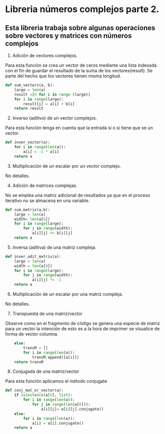 # Libreria números complejos parte 2.

## Esta libreria trabaja sobre algunas operaciones sobre vectores y matrices con números complejos

1. Adición de vectores complejos.

Para esta función se crea un vector de ceros mediante una lista indexada con el fin de guardar el resultado de la suma de los vectores(result).
Se parte del hecho que los vectores tienen misma longitud.
```python
def sum_vectors(a, b):
    large = len(a)
    result =[0 for i in range (large)]
    for i in range(large):
        result[i] = a[i] + b[i]
    return result
```

2. Inverso (aditivo) de un vector complejos.

Para esta función tenga en cuenta que la entrada si o si tiene que se un vector.
```python
def inver_vector(a):
    for i in range(len(a)):
        a[i] = -1 * a[i]
    return a
```

3. Multiplicación de un escalar por un vector complejo.

No detalles.

4. Adición de matrices complejas.

No se emplea una matriz adicional de resultados ya que en el proceso iterativo no se almacena en una variable.
```python
def sum_matrix(a,b):
    large = len(a)
    width= len(a[0])
    for i in range(large):
        for j in range(width):
            a[i][j] += b[i][j]
    return a
```

5. Inversa (aditiva) de una matriz compleja.


```python
def inver_adit_matrix(a):
    large = len(a)
    width = len(a[0])
    for i in range(large):
        for j in range(width):
            a[i][j] *= -1
    return a
```
6. Multiplicación de un escalar por una matriz compleja.

No detalles.

7. Transpuesta de una matriz/vector

Observe como en el fragmento de código se genera una especie de matriz para un vector
la intención de esto es a la hora de imprimer se visualice de forma de vector columna.
```python
    else:
        transM = []
        for i in range(len(a)):
            transM.append([a[i]])
    return transM
```

8. Conjugada de una matriz/vector

Para esta función aplicamos el método conjugate
```python
def conj_mat_or_vector(a):
    if isinstance(a[0], list):
        for i in range(len(a)):
            for j in range(len(a[0])):
                a[i][j]= a[i][j].conjugate()
    else:
        for i in range(len(a)):
            a[i] = a[i].conjugate()
    return a
```
